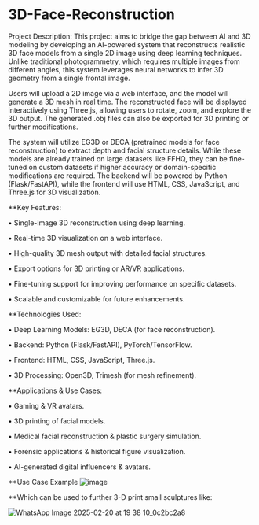 # 3D-Face-Reconstruction
Project Description:
This project aims to bridge the gap between AI and 3D modeling by developing an AI-powered system that reconstructs realistic 3D face models from a single 2D image using deep learning techniques. Unlike traditional photogrammetry, which requires multiple images from different angles, this system leverages neural networks to infer 3D geometry from a single frontal image.

Users will upload a 2D image via a web interface, and the model will generate a 3D mesh in real time. The reconstructed face will be displayed interactively using Three.js, allowing users to rotate, zoom, and explore the 3D output. The generated .obj files can also be exported for 3D printing or further modifications.

The system will utilize EG3D or DECA (pretrained models for face reconstruction) to extract depth and facial structure details. While these models are already trained on large datasets like FFHQ, they can be fine-tuned on custom datasets if higher accuracy or domain-specific modifications are required. The backend will be powered by Python (Flask/FastAPI), while the frontend will use HTML, CSS, JavaScript, and Three.js for 3D visualization.

**Key Features:

•	Single-image 3D reconstruction using deep learning.

•	Real-time 3D visualization on a web interface.

•	High-quality 3D mesh output with detailed facial structures.

•	Export options for 3D printing or AR/VR applications.

•	Fine-tuning support for improving performance on specific datasets.

•	Scalable and customizable for future enhancements.

**Technologies Used:

•	Deep Learning Models: EG3D, DECA (for face reconstruction).

•	Backend: Python (Flask/FastAPI), PyTorch/TensorFlow.

•	Frontend: HTML, CSS, JavaScript, Three.js.

•	3D Processing: Open3D, Trimesh (for mesh refinement).

**Applications & Use Cases:

•	Gaming & VR avatars.

•	3D printing of facial models.

•	Medical facial reconstruction & plastic surgery simulation.

•	Forensic applications & historical figure visualization.

•	AI-generated digital influencers & avatars.

**Use Case Example 
![image](https://github.com/user-attachments/assets/3a25c40f-4530-4de3-b67d-67ad1e6f1a9f)

**Which can be used to further 3-D print small sculptures like:

![WhatsApp Image 2025-02-20 at 19 38 10_0c2bc2a8](https://github.com/user-attachments/assets/c0f7fc8d-47a0-44c1-aecb-05a6edf88e0a)
